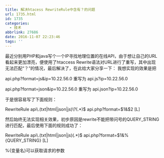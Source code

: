 ```yaml
---
title: 解决htacess RewriteRule中含有？的问题
url: 1735.html
id: 1735
categories:
  - 技术
abbrlink: 27686
date: 2016-11-07 22:23:46
tags: ''
---
```


最近分别用PHP和java写个一个IP寻找地理位置的在线API，由于想让自己的URL看起来更加漂亮，便使用了htaccess Rewrite语法对URL进行了重写，其中出现无法匹配“？”的情况，最后解决了，在此给大家分享一下： 我想实现的效果是把

api.php?format=js&ip=10.22.56.0 重写为 api.js?ip=10.22.56.0

api.php?format=json&ip=10.22.56.0 重写为 api.json?ip=10.22.56.0

于是很容易写了下面规则：

RewriteRule api\\.(txt|html|json|js)\\?(.*)$ api.php?format=$1&$2 \[L\]

然后始终无法实现相关效果，初步原因是rewrite不能把带问号的QUERY_STRING进行匹配，最后使用下面的规则成功了：

RewriteRule  api\\.(txt|html|json|js)(.*)$ api.php?format=$1&%{QUERY_STRING} \[L\]

%{变量名}可以获取请求的参数